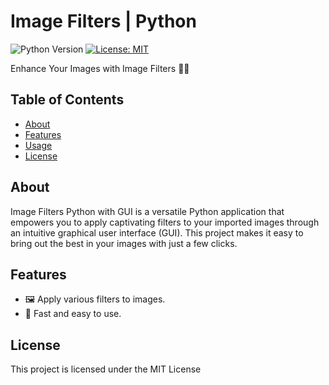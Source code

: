 # Image Filters | Python

![Python Version](https://img.shields.io/badge/python-%3E%3D3.6-blue.svg)
[![License: MIT](https://img.shields.io/badge/License-MIT-yellow.svg)](https://opensource.org/licenses/MIT)

Enhance Your Images with Image Filters 📸✨

## Table of Contents

- [About](#about)
- [Features](#features)
- [Usage](#usage)
- [License](#license)

## About

Image Filters Python with GUI is a versatile Python application that empowers you to apply captivating filters to your imported images through an intuitive graphical user interface (GUI). This project makes it easy to bring out the best in your images with just a few clicks.

## Features

- 🖼️ Apply various filters to images.
- 🚀 Fast and easy to use.

## License

This project is licensed under the MIT License 
